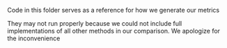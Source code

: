 Code in this folder serves as a reference for how we generate our metrics

They may not run properly because we could not include full implementations of all other methods in our comparison. We apologize for the inconvenience
